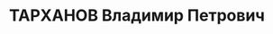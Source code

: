 ---
title: ТАРХАНОВ Владимир Петрович
description: "29 лет (в 1934), еврей, обр.:Университет им. Свердлова в 1922 г. \n\
  \  парторг ЦК ВКП(б) завод №24, г. Москва \n    член ВКП(б) с VI.1924 г., делегат\
  \ XVII съезда ВКП(б) от Московской области \n  Участие в гражданской войне: 2 года\
  \ - 1918-1920 гг. \n  Репрессирован в 1937г."
---